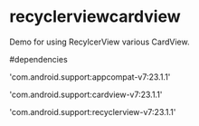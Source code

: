 # recyclerviewcardview

Demo for using RecylcerView various CardView.


#dependencies

'com.android.support:appcompat-v7:23.1.1'

'com.android.support:cardview-v7:23.1.1'

'com.android.support:recyclerview-v7:23.1.1'


